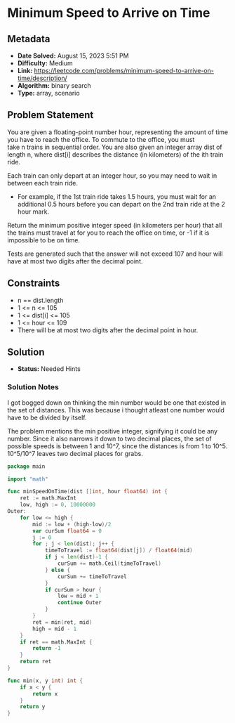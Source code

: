 # Minimum Speed to Arrive on Time

## Metadata

- **Date Solved:** August 15, 2023 5:51 PM
- **Difficulty:** Medium
- **Link:** https://leetcode.com/problems/minimum-speed-to-arrive-on-time/description/
- **Algorithm:** binary search
- **Type:** array, scenario

## Problem Statement

You are given a floating-point number hour, representing the amount of time you have to reach the office. To commute to the office, you must take n trains in sequential order. You are also given an integer array dist of length n, where dist[i] describes the distance (in kilometers) of the ith train ride.

Each train can only depart at an integer hour, so you may need to wait in between each train ride.

- For example, if the 1st train ride takes 1.5 hours, you must wait for an additional 0.5 hours before you can depart on the 2nd train ride at the 2 hour mark.

Return the minimum positive integer speed (in kilometers per hour) that all the trains must travel at for you to reach the office on time, or -1 if it is impossible to be on time.

Tests are generated such that the answer will not exceed 107 and hour will have at most two digits after the decimal point.

## Constraints

- n == dist.length
- 1 <= n <= 105
- 1 <= dist[i] <= 105
- 1 <= hour <= 109
- There will be at most two digits after the decimal point in hour.

## Solution

- **Status:** Needed Hints

### Solution Notes

I got bogged down on thinking the min number would be one that existed in the set of distances. This was because i thought atleast one number would have to be divided by itself.

The problem mentions the min positive integer, signifying it could be any number. Since it also narrows it down to two decimal places, the set of possible speeds is between 1 and 10^7, since the distances is from 1 to 10^5. 10^5/10^7 leaves two decimal places for grabs.


```go
package main

import "math"

func minSpeedOnTime(dist []int, hour float64) int {
	ret := math.MaxInt
	low, high := 0, 10000000
Outer:
	for low <= high {
		mid := low + (high-low)/2
		var curSum float64 = 0
		j := 0
		for ; j < len(dist); j++ {
			timeToTravel := float64(dist[j]) / float64(mid)
			if j < len(dist)-1 {
				curSum += math.Ceil(timeToTravel)
			} else {
				curSum += timeToTravel
			}
			if curSum > hour {
				low = mid + 1
				continue Outer
			}
		}
		ret = min(ret, mid)
		high = mid - 1
	}
	if ret == math.MaxInt {
		return -1
	}
	return ret
}

func min(x, y int) int {
	if x < y {
		return x
	}
	return y
}
```
